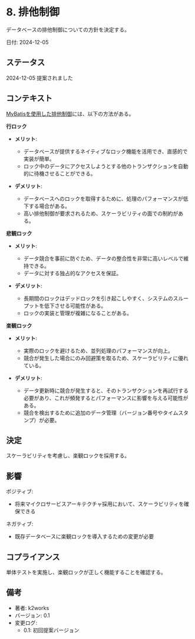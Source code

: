 # 8. 排他制御

データベースの排他制御についての方針を決定する。

日付: 2024-12-05

## ステータス

2024-12-05 提案されました

## コンテキスト

[MyBatisを使用した排他制御](https://terasolunaorg.github.io/guideline/public_review/ArchitectureInDetail/ExclusionControl.html#mybatis)には、以下の方法がある。

 **行ロック**

- **メリット**:
    - データベースが提供するネイティブなロック機能を活用でき、直感的で実装が簡単。
    - ロック中のデータにアクセスしようとする他のトランザクションを自動的に待機させることができる。

- **デメリット**:
    - データベースへのロックを取得するために、処理のパフォーマンスが低下する場合がある。
    - 高い排他制御が要求されるため、スケーラビリティの面での制約がある。

**悲観ロック**

- **メリット**:
    - データ競合を事前に防ぐため、データの整合性を非常に高いレベルで維持できる。
    - データに対する独占的なアクセスを保証。

- **デメリット**:
    - 長期間のロックはデッドロックを引き起こしやすく、システムのスループットを低下させる可能性がある。
    - ロックの実装と管理が複雑になることがある。

**楽観ロック**

- **メリット**:
    - 実際のロックを避けるため、並列処理のパフォーマンスが向上。
    - 競合が発生した場合にのみ回避策を取るため、スケーラビリティに優れている。

- **デメリット**:
    - データ更新時に競合が発生すると、そのトランザクションを再試行する必要があり、これが頻発するとパフォーマンスに影響を与える可能性がある。
    - 競合を検出するために追加のデータ管理（バージョン番号やタイムスタンプ）が必要。

## 決定

スケーラビリティを考慮し、楽観ロックを採用する。

## 影響

ポジティブ:
- 将来マイクロサービスアーキテクチャ採用において、スケーラビリティを確保できる

ネガティブ:
- 既存データベースに楽観ロックを導入するための変更が必要

## コプライアンス

単体テストを実施し、楽観ロックが正しく機能することを確認する。

## 備考

- 著者: k2works
- バージョン: 0.1
- 変更ログ:
    - 0.1: 初回提案バージョン
